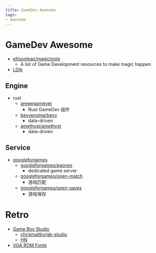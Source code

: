 ```yaml
---
title: GameDev Awesome
tags:
- Awesome
---
```


# GameDev Awesome

- [ellisonleao/magictools](https://github.com/ellisonleao/magictools)
  - A list of Game Development resources to make magic happen
- [LDtk](https://deepnight.itch.io/ldtk)

## Engine

- rust
  - [arewegameyet](https://arewegameyet.rs/)
    - Rust GameDev 组件
  - [bevyengine/bevy](https://github.com/bevyengine/bevy)
    - data-driven
  - [amethyst/amethyst](https://github.com/amethyst/amethyst)
    - data-driven

## Service

- [googleforgames](https://github.com/googleforgames)
  - [googleforgames/agones](https://github.com/googleforgames/agones)
    - dedicated game server
  - [googleforgames/open-match](https://github.com/googleforgames/open-match)
    - 游戏匹配
  - [googleforgames/open-saves](https://github.com/googleforgames/open-saves)
    - 游戏保存


# Retro
- [Game Boy Studio](https://www.gbstudio.dev/)
  - [chrismaltby/gb-studio](https://github.com/chrismaltby/gb-studio)
  - [HN](https://news.ycombinator.com/item?id=26979879)
- [VGA ROM Fonts](http://www.alexandrugroza.ro/microelectronics/essays-research/vga-rom-fonts/index.html)
